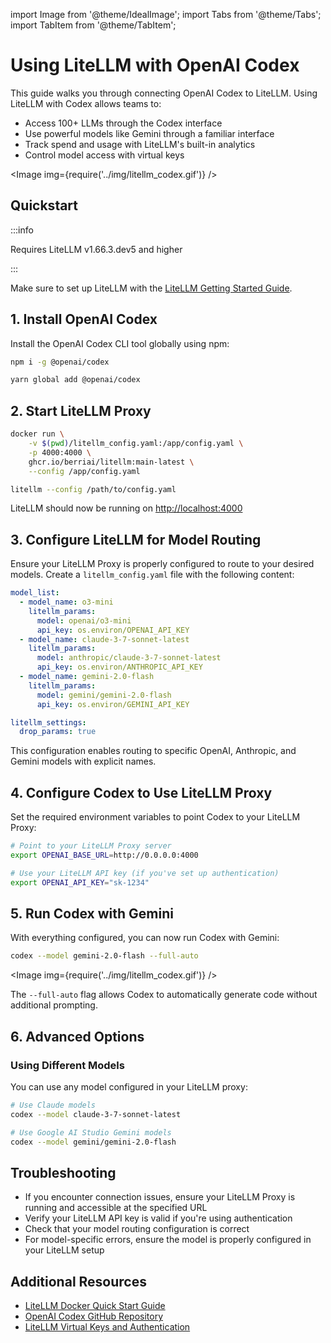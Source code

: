 import Image from '@theme/IdealImage';
import Tabs from '@theme/Tabs';
import TabItem from '@theme/TabItem';

# Using LiteLLM with OpenAI Codex

This guide walks you through connecting OpenAI Codex to LiteLLM. Using LiteLLM with Codex allows teams to:
- Access 100+ LLMs through the Codex interface
- Use powerful models like Gemini through a familiar interface
- Track spend and usage with LiteLLM's built-in analytics
- Control model access with virtual keys

<Image img={require('../img/litellm_codex.gif')} />

## Quickstart

:::info

Requires LiteLLM v1.66.3.dev5 and higher

:::


Make sure to set up LiteLLM with the [LiteLLM Getting Started Guide](../proxy/docker_quick_start.md).

## 1. Install OpenAI Codex

Install the OpenAI Codex CLI tool globally using npm:

<Tabs>
<TabItem value="npm" label="npm">

```bash showLineNumbers
npm i -g @openai/codex
```

</TabItem>
<TabItem value="yarn" label="yarn">

```bash showLineNumbers
yarn global add @openai/codex
```

</TabItem>
</Tabs>

## 2. Start LiteLLM Proxy

<Tabs>
<TabItem value="docker" label="Docker">

```bash showLineNumbers
docker run \
    -v $(pwd)/litellm_config.yaml:/app/config.yaml \
    -p 4000:4000 \
    ghcr.io/berriai/litellm:main-latest \
    --config /app/config.yaml
```

</TabItem>
<TabItem value="pip" label="LiteLLM CLI">

```bash showLineNumbers
litellm --config /path/to/config.yaml
```

</TabItem>
</Tabs>

LiteLLM should now be running on [http://localhost:4000](http://localhost:4000)

## 3. Configure LiteLLM for Model Routing

Ensure your LiteLLM Proxy is properly configured to route to your desired models. Create a `litellm_config.yaml` file with the following content:

```yaml showLineNumbers
model_list:
  - model_name: o3-mini
    litellm_params:
      model: openai/o3-mini
      api_key: os.environ/OPENAI_API_KEY
  - model_name: claude-3-7-sonnet-latest
    litellm_params:
      model: anthropic/claude-3-7-sonnet-latest
      api_key: os.environ/ANTHROPIC_API_KEY
  - model_name: gemini-2.0-flash
    litellm_params:
      model: gemini/gemini-2.0-flash
      api_key: os.environ/GEMINI_API_KEY

litellm_settings:
  drop_params: true
```

This configuration enables routing to specific OpenAI, Anthropic, and Gemini models with explicit names.

## 4. Configure Codex to Use LiteLLM Proxy

Set the required environment variables to point Codex to your LiteLLM Proxy:

```bash
# Point to your LiteLLM Proxy server
export OPENAI_BASE_URL=http://0.0.0.0:4000 

# Use your LiteLLM API key (if you've set up authentication)
export OPENAI_API_KEY="sk-1234"
```

## 5. Run Codex with Gemini

With everything configured, you can now run Codex with Gemini:

```bash showLineNumbers
codex --model gemini-2.0-flash --full-auto
```

<Image img={require('../img/litellm_codex.gif')} />

The `--full-auto` flag allows Codex to automatically generate code without additional prompting.

## 6. Advanced Options

### Using Different Models

You can use any model configured in your LiteLLM proxy:

```bash
# Use Claude models
codex --model claude-3-7-sonnet-latest

# Use Google AI Studio Gemini models
codex --model gemini/gemini-2.0-flash
```

## Troubleshooting

- If you encounter connection issues, ensure your LiteLLM Proxy is running and accessible at the specified URL
- Verify your LiteLLM API key is valid if you're using authentication
- Check that your model routing configuration is correct
- For model-specific errors, ensure the model is properly configured in your LiteLLM setup

## Additional Resources

- [LiteLLM Docker Quick Start Guide](../proxy/docker_quick_start.md)
- [OpenAI Codex GitHub Repository](https://github.com/openai/codex)
- [LiteLLM Virtual Keys and Authentication](../proxy/virtual_keys.md)
